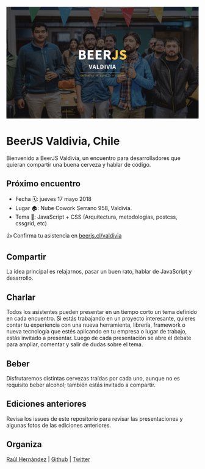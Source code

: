 ![beerjs/valdivia](https://github.com/beerjs/valdivia/blob/master/beerjs-valdivia.jpeg?raw=true)

# BeerJS Valdivia, Chile

Bienvenido a BeerJS Valdivia, un encuentro para desarrolladores que quieran compartir una buena cerveza y hablar de código.

## Próximo encuentro
* Fecha 🗓: jueves 17 mayo 2018
* Lugar 🏠: Nube Cowork Serrano 958, Valdivia.
* Tema 🙊: JavaScript + CSS (Arquitectura, metodologias, postcss, cssgrid, etc)

👍 Confirma tu asistencia en [beerjs.cl/valdivia](https://www.beerjs.cl/valdivia)

## Compartir
La idea principal es relajarnos, pasar un buen rato, hablar de JavaScript y desarrollo.

## Charlar
Todos los asistentes pueden presentar en un tiempo corto un tema definido en cada encuentro. Si estás trabajando en un proyecto interesante, quieres contar tu experiencia con una nueva herramienta, librería, framework o nueva tecnología que estés aplicando en tu empresa o lugar de trabajo, estás invitado a presentar.
Luego de cada presentación se abre el debate para ampliar, comentar y salir de dudas sobre el tema.

## Beber
Disfrutaremos distintas cervezas traídas por cada uno, aunque no es requisito beber alcohol; también estás invitado a compartir.

## Ediciones anteriores
Revisa los issues de este repositorio para revisar las presentaciones y algunas fotos de las ediciones anteriores.

## Organiza

<a href="mailto:raulghm@gmail.com">Raúl Hernández<a/> | 
[Github](https://github.com/raulghm) | 
[Twitter](https://twitter.com/raulghm)
